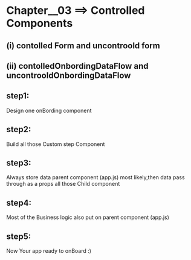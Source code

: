 

# Chapter__03 ==> Controlled Components
   ## (i) contolled Form and uncontroold form
   ## (ii) contolledOnbordingDataFlow  and uncontrooldOnbordingDataFlow

## step1: 
   Design one onBording component
## step2: 
  Build all those Custom step Component
## step3: 
   Always store data parent component (app.js) most likely,then data pass through as a props all those Child component
## step4: 
   Most of the Business logic also put on parent component (app.js)
## step5: 
   Now Your app ready to onBoard :)